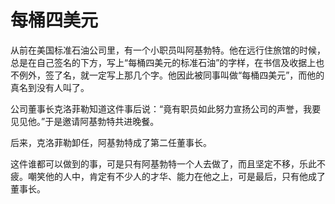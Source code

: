 # 每桶四美元

从前在美国标准石油公司里，有一个小职员叫阿基勃特。他在远行住旅馆的时候，总是在自己签名的下方，写上“每桶四美元的标准石油”的字样，在书信及收据上也不例外，签了名，就一定写上那几个字。他因此被同事叫做“每桶四美元”，而他的真名到没有人叫了。 

公司董事长克洛菲勒知道这件事后说：“竟有职员如此努力宣扬公司的声誉，我要见见他。”于是邀请阿基勃特共进晚餐。 

后来，克洛菲勒卸任，阿基勃特成了第二任董事长。 

这件谁都可以做到的事，可是只有阿基勃特一个人去做了，而且坚定不移，乐此不疲。嘲笑他的人中，肯定有不少人的才华、能力在他之上，可是最后，只有他成了董事长。
 